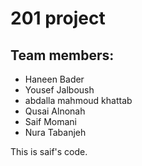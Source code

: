 # 201 project

## Team members:

- Haneen Bader
- Yousef Jalboush
- abdalla mahmoud khattab
- Qusai Alnonah
- Saif Momani
- Nura Tabanjeh

This is saif's code.
